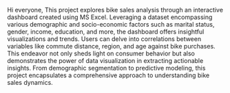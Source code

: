 Hi everyone,
This project explores bike sales analysis through an interactive dashboard created using MS Excel. 
Leveraging a dataset encompassing various demographic and socio-economic factors such as marital status, gender, income, education, and more, the dashboard offers insightful visualizations and trends. 
Users can delve into correlations between variables like commute distance, region, and age against bike purchases. 
This endeavor not only sheds light on consumer behavior but also demonstrates the power of data visualization in extracting actionable insights. 
From demographic segmentation to predictive modeling, this project encapsulates a comprehensive approach to understanding bike sales dynamics.
